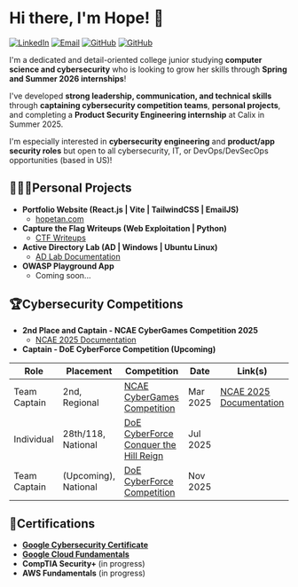 <h1>Hi there, I'm Hope! 🥳 </h1>

[![LinkedIn](https://img.shields.io/badge/LinkedIn-blue?style=flat&logo=linkedin&logoColor=white)](https://linkedin.com/in/hopetan)
[![Email](https://img.shields.io/badge/-Gmail-red?style=flat&logo=Gmail&logoColor=white)](mailto:hopedtan@gmail.com)
[![GitHub](https://img.shields.io/badge/GitHub-181717?style=flat&logo=github&logoColor=white)](https://github.com/hope-tan)
[![GitHub](https://img.shields.io/badge/Portfolio_Site-8A2BE2)](https://hopetan.com)

<a>I'm a dedicated and detail-oriented college junior studying **computer science and cybersecurity** who is looking to grow her skills through **Spring and Summer 2026 internships**! </a> 

<a> I've developed **strong leadership, communication, and technical skills** through **captaining cybersecurity competition teams**, **personal projects**, and completing a **Product Security Engineering internship** at Calix in Summer 2025. </a>

<a>I'm especially interested in **cybersecurity engineering** and **product/app security roles** but open to all cybersecurity, IT, or DevOps/DevSecOps opportunities (based in US)!</a>

<h2>👩🏻‍💻Personal Projects</h2>

- <b>Portfolio Website (React.js | Vite | TailwindCSS | EmailJS) </b>
  - [hopetan.com](https://www.hopetan.com)
- <b>Capture the Flag Writeups (Web Exploitation | Python) </b>
  - [CTF Writeups](https://github.com/hope-tan/ctf-writeups) 
- <b>Active Directory Lab (AD | Windows | Ubuntu Linux) </b>
  - [AD Lab Documentation](https://github.com/hope-tan/active-directory-lab)
- <b>OWASP Playground App</b>
  - Coming soon...

<h2>🏆Cybersecurity Competitions</h2>

- <b>2nd Place and Captain - NCAE CyberGames Competition 2025</b>
  - [NCAE 2025 Documentation](https://github.com/hope-tan/ncae-cybergames-2025)
- <b>Captain - DoE CyberForce Competition (Upcoming)</b>
 
| Role             | Placement              | Competition                                                                                            | Date     | Link(s)              |
|--------------------------------------------------------------------------------------------------------|----------|------------------|------------------------|-----------------------|
| Team Captain     | 2nd, Regional          | [NCAE CyberGames Competition](https://www.ncaecybergames.org/)                                         | Mar 2025 |[NCAE 2025 Documentation](https://github.com/hope-tan/ncae-cybergames-2025) |
| Individual       | 28th/118, National     | [DoE CyberForce Conquer the Hill Reign](https://cyberforce.energy.gov/conquer-the-hill/reign-edition/) | Jul 2025 |                       |
| Team Captain     | (Upcoming), National   | [DoE CyberForce Competition](https://cyberforce.energy.gov/cyberforce-competition/)                    | Nov 2025 |                       |

<h2>📝Certifications</h2>

- <b>[Google Cybersecurity Certificate](https://github.com/hope-tan/google-cybersecurity-certificate)</b>
- <b>[Google Cloud Fundamentals](https://coursera.org/share/02135aed6aa6cee52b703201bdec2983)</b>
- <b>CompTIA Security+ </b> (in progress)
- <b>AWS Fundamentals</b> (in progress)

<!--
**hope-tan/hope-tan** is a ✨ _special_ ✨ repository because its `README.md` (this file) appears on your GitHub profile.

Here are some ideas to get you started:

- 🔭 I’m currently working on ...
- 🌱 I’m currently learning ...
- 👯 I’m looking to collaborate on ...
- 🤔 I’m looking for help with ...
- 💬 Ask me about ...
- 📫 How to reach me: ...
- 😄 Pronouns: ...
- ⚡ Fun fact: ...
-->
